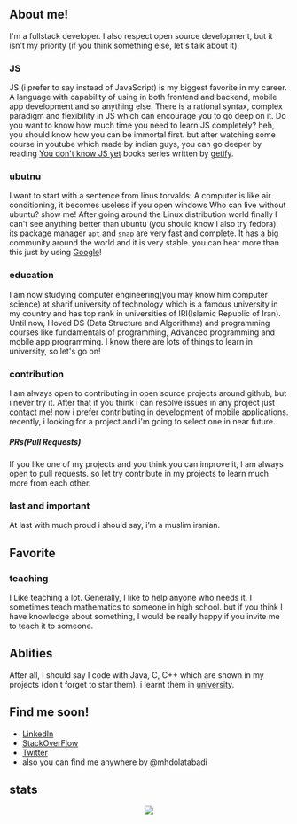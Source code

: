 ## About me!
I'm a fullstack developer. I also respect open source development, but it isn't my priority (if you think something else, let's talk about it).

### JS
JS (i prefer to say instead of JavaScript) is my biggest favorite in my career. A language with capability of using in both frontend and backend, mobile app development and so anything else. There is a rational syntax, complex paradigm and flexibility in JS which can encourage you to go deep on it. Do you want to know how much time you need to learn JS completely? heh, you should know how you can be immortal first. but after watching some course in youtube which made by indian guys, you can go deeper by reading [You don't know JS yet](https://github.com/getify/You-Dont-Know-JS) books series written by [getify](https://github.com/getify).

### ubutnu
I want to start with a sentence from linus torvalds:
A computer is like air conditioning, it becomes useless if you open windows
Who can live without ubuntu? show me!
After going around the Linux distribution world finally I can't see anything better than ubuntu (you should know i also try fedora). its package manager `apt` and `snap` are very fast and complete. It has a big community around the world and it is very stable. you can hear more than this just by using [Google](https://www.google.com)!


### education
I am now studying computer engineering(you may know him computer science) at sharif university of technology which is a famous university in my country and has top rank in universities of IRI(Islamic Republic of Iran). Until now, I loved DS (Data Structure and Algorithms) and programming courses like fundamentals of programming, Advanced programming and mobile app programming. I know there are lots of things to learn in university, so let's go on!

### contribution
I am always open to contributing in open source projects around github, but i never try it. After that if you think i can resolve issues in any project just [contact](m.h.dolatabadi.a@gmail.com) me! now i prefer contributing in development of mobile applications. recently, i looking for a project and i'm going to select one in near future.

##### PRs(Pull Requests)
If you like one of my projects and you think you can improve it, I am always open to pull requests. so let try contribute in my projects to learn much more from each other.

### last and important
At last with much proud i should say, i’m a muslim iranian.

## Favorite
### teaching
I Like teaching a lot. Generally, I like to help anyone who needs it. I sometimes teach mathematics to someone in high school. but if you think I have knowledge about something, I would be really happy if you invite me to teach it to someone.

## Ablities
After all, I should say I code with Java, C, C++ which are shown in my projects (don't forget to star them). i learnt them in [university](https://www.sharif.ir).

## Find me soon!
- [LinkedIn](https://www.linkedin.com/in/mohammadhossein-dolatabadi-a5b5701a6/)
- [StackOverFlow](https://stackoverflow.com/users/12337783/mohammad-hossein-dolatabadi-al)
- [Twitter](https://twitter.com/mhdolatabadi)
- also you can find me anywhere by @mhdolatabadi

## stats

<p align="center">
 <a href="#" alt="Mohammad Dolatabadi's github stats">
  <img src="https://github-readme-stats.vercel.app/api?username=mhdolatabadi&theme=tokyonight&show_icons=true" />
 </a>
</p>
